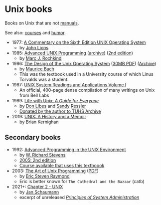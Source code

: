 # Unix books

Books on Unix that are not [manuals](./man.md).

See also: [courses](./../courses.md) and [humor](./../humor.md).

* 1977: [A Commentary on the Sixth Edition UNIX Operating System](https://cs3210.cc.gatech.edu/r/unix6.pdf)
  * by [John Lions](https://en.wikipedia.org/wiki/John_Lions)
* 1985: [Advanced UNIX Programming](https://basepath.com/aup/) ([archive](https://archive.org/details/advancedunixprog00roch/page/n291/mode/2up)) ([2nd edition](https://qdoc.tips/download/advanced-unix-programming-2nd-edition-4-pdf-free.html?reader=1))
  * by [Marc J. Rochkind](https://basepath.com)
* 1986: [The Design of the Unix Operating System](http://www.ephotocaption.com/a/45/the_design_of_the_unix_operating_system.pdf) ([30MB PDF](http://160592857366.free.fr/joe/ebooks/ShareData/Design%20of%20the%20Unix%20Operating%20System%20By%20Maurice%20Bach.pdf)) ([Archive](https://archive.org/details/DesignOfTheUnixOperatingSystemByMauriceBach/page/n7/mode/2upS))
  * by [Maurice Bach](https://dblp.org/pid/26/368.html)
  * This was the textbook used in a University course of which Linus Torvalds was a student.
* 1987: [UNIX System Readings and Applications Volume I](http://www.bitsavers.org/pdf/att/unix/UNIX_System_Readings_and_Applications_Volume_1_1987.pdf)
  * An official, 400-page dense compilation of many writings on Unix from Bell Labs
* 1989: [Life with Unix: _A Guide for Everyone_](https://www.tuhs.org/Archive/Documentation/Books/Life_with_Unix_v2.pdf)
  * by [Don Libes](https://www.nist.gov/el/systems-integration-division-73400/don-libes-publications-list) and [Sandy](https://sandyressler.com/) [Ressler](https://math.nist.gov/~SRessler)
  * [Donated by the author to TUHS Archive](https://www.tuhs.org/Archive/Documentation/Books/Readme)
* 2019: [UNIX: A History and a Memoir](https://www.cs.princeton.edu/~bwk/memoir.html)
  * by Brian Kernighan


## Secondary books

* 1992: [Advanced Programming in the UNIX Environment](http://www.apuebook.com/)
  * by [W. Richard Stevens](http://www.kohala.com/start/)
  * [2005: 2nd edition](https://citeseerx.ist.psu.edu/viewdoc/download?doi=10.1.1.458.2318&rep=rep1&type=pdf)
  * [Course available that uses this textboook](./../courses.md)
* 2003: [The Art of Unix Programming](http://catb.org/~esr/writings/taoup/html/) ([PDF](https://nakamotoinstitute.org/static/docs/taoup.pdf))
  * by [Eric Steven Raymond](http://catb.org/~esr/)
  * Eric is better known for `The Cathedral and the Bazaar` (catb)
* 2021+: [Chapter 2 - UNIX](https://www.netmeister.org/book/02-unix.pdf)
  * by [Jan Schaumann](https://www.netmeister.org/)
  * excerpt of unreleased [*Principles of System Administration*](https://www.netmeister.org/book)

